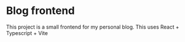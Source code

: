 # Blog frontend

This project is a small frontend for my personal blog.
This uses React + Typescript + Vite
